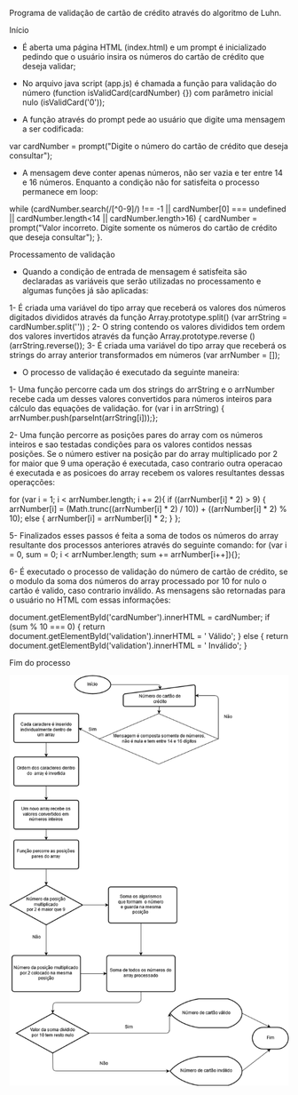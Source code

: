 Programa de validação de cartão de crédito através do algoritmo de Luhn.

Início

- É aberta uma página HTML (index.html) e um prompt é inicializado pedindo que o usuário insira os números do cartão de crédito que deseja validar;

- No arquivo java script (app.js)  é chamada a função para validação do número (function isValidCard(cardNumber) {}) com parâmetro inicial nulo (isValidCard('0')); 

- A função através do prompt pede ao usuário que digite uma mensagem a ser codificada:

var cardNumber = prompt("Digite o número do cartão de crédito que deseja consultar");

- A mensagem deve conter apenas números, não ser vazia e ter entre 14 e 16 números. Enquanto a condição não for satisfeita o processo permanece em loop: 

while (cardNumber.search(/[^0-9]/) !== -1 || cardNumber[0] === undefined || cardNumber.length<14 || cardNumber.length>16) {
    cardNumber = prompt("Valor incorreto. Digite somente os números do cartão de crédito que deseja consultar");
  }.

Processamento de validação

- Quando a condição de entrada de mensagem é satisfeita são declaradas as variáveis que serão utilizadas no processamento e algumas funções já são aplicadas:

1- É criada uma variável do tipo array que receberá os valores dos números digitados divididos através da função Array.prototype.split()   (var arrString = cardNumber.split('')) ;
2- O string contendo os valores divididos tem ordem dos valores invertidos através da função Array.prototype.reverse ()  (arrString.reverse()); 
3- É criada uma variável do tipo array que receberá os strings do array anterior transformados em números (var arrNumber = []);

- O processo de validação  é executado da seguinte maneira:

1- Uma função percorre cada um dos strings do arrString e o arrNumber recebe cada um desses valores convertidos para números inteiros para cálculo das equações de validação.
  for (var i in arrString) {
	arrNumber.push(parseInt(arrString[i]));};

2- Uma função percorre as posições pares do array com os números inteiros e sao testadas condições para os valores contidos nessas posições.
Se o número estiver na posição par do array multiplicado por 2 for maior que 9 uma operação é executada, caso contrario outra operacao é executada e as
posicoes do array recebem os valores resultantes dessas operaçcões:

for (var i = 1; i < arrNumber.length; i += 2){
if ((arrNumber[i] * 2) > 9) {
	  arrNumber[i] = (Math.trunc((arrNumber[i] * 2) / 10)) + ((arrNumber[i] * 2) % 10);
else {
	    arrNumber[i] = arrNumber[i] * 2;
	}
};

5- Finalizados esses passos é feita a soma de todos os números do array resultante dos processos anteriores através do seguinte comando:
for (var i = 0, sum = 0; i < arrNumber.length; sum += arrNumber[i++]){};

6- É executado o processo de validação do número de cartão de crédito, se o modulo da soma dos números do array processado por 10 for nulo o cartão é valido, 
caso contrario inválido. As mensagens são retornadas para o usuário no HTML com essas informações:

document.getElementById('cardNumber').innerHTML = cardNumber;
if (sum % 10 === 0) {
	return document.getElementById('validation').innerHTML = ' Válido';
  } else {
	  return document.getElementById('validation').innerHTML = ' Inválido';
  }


Fim do processo

![Fluxograma](CartaoCreditoFluxograma.png)
